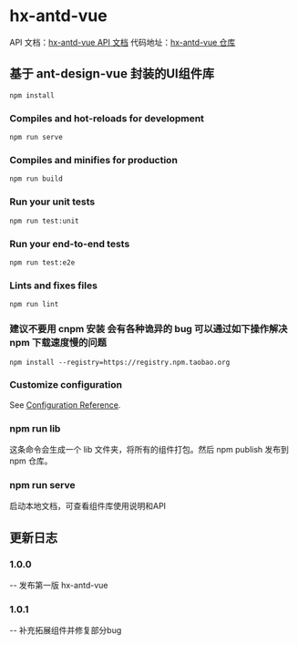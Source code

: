 # hx-antd-vue

API 文档：<a href="https://luohongxin.github.io/hx-antd-vue/dist/#/introduce">hx-antd-vue API 文档</a>
代码地址：<a href="https://github.com/LuoHongXin/hx-antd-vue">hx-antd-vue 仓库</a>

## 基于 ant-design-vue 封装的UI组件库

```
npm install
```

### Compiles and hot-reloads for development

```
npm run serve
```

### Compiles and minifies for production

```
npm run build
```

### Run your unit tests

```
npm run test:unit
```

### Run your end-to-end tests

```
npm run test:e2e
```

### Lints and fixes files

```
npm run lint
```

### 建议不要用 cnpm 安装 会有各种诡异的 bug 可以通过如下操作解决 npm 下载速度慢的问题

```
npm install --registry=https://registry.npm.taobao.org
```


### Customize configuration

See [Configuration Reference](https://cli.vuejs.org/config/).


### npm run lib

这条命令会生成一个 lib 文件夹，将所有的组件打包。然后 npm publish 发布到 npm 仓库。

### npm run serve

启动本地文档，可查看组件库使用说明和API

## 更新日志

### 1.0.0

-- 发布第一版 hx-antd-vue

### 1.0.1
-- 补充拓展组件并修复部分bug